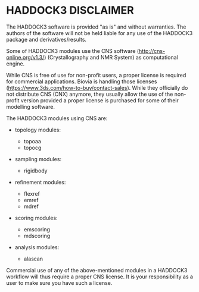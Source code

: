 # HADDOCK3 DISCLAIMER

The HADDOCK3 software is provided "as is" and without warranties.
The authors of the software will not be held liable for any use of the HADDOCK3 package and derivatives/results. 

Some of HADDOCK3 modules use the CNS software (<http://cns-online.org/v1.3/>) (Crystallography and NMR System) 
as computational engine.

While CNS is free of use for non-profit users, a proper license is required for commercial applications. 
Biovia is handling those licenses (<https://www.3ds.com/how-to-buy/contact-sales>). 
While they officially do not distribute CNS (CNX) anymore, they usually allow the use of the non-profit version 
provided a proper license is purchased for some of their modelling software.

The HADDOCK3 modules using CNS are:
- topology modules:
    - topoaa
    - topocg

- sampling modules:
  - rigidbody

- refinement modules:
  - flexref
  - emref
  - mdref
	
- scoring modules:
  - emscoring
  - mdscoring
	
- analysis modules:
  - alascan

Commercial use of any of the above-mentioned modules in a HADDOCK3 workflow will thus require a proper CNS license.
It is your responsibility as a user to make sure you have such a license.

